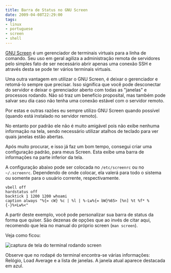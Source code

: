 ```yaml
---
title: Barra de Status no GNU Screen
date: 2009-04-08T22:29:00
tags:
- linux
- portuguese
- screen
- shell
---
```


[GNU Screen](http://www.gnu.org/software/screen/) é um gerenciador de terminais virtuais para a linha de comando. Seu 
uso em geral agiliza a administração remota de servidores pelo simples fato de ser necessário abrir apenas uma conexão 
SSH e através desta se pode ter vários terminais virtuais.

<!--more-->

Uma outra vantagem em utilizar o GNU Screen, é deixar o gerenciador e retomá-lo sempre que precisar. Isso significa que 
você pode desconectar do servidor e deixar o gerenciador aberto com todas as "janelas" e processos rodando. Não só traz 
um benefício proposital, mas também pode salvar seu dia caso não tenha uma conexão estável com o servidor remoto.

Por estas e outras razões eu sempre utilizo GNU Screen quando possível (quando está instalado no servidor remoto).

No entanto por padrão ele não é muito amigável pois não exibe nenhuma informação na tela, sendo necessário utilizar 
atalhos de teclado para ver quais janelas estão abertas.

Após muito procurar, e isso já faz um bom tempo, consegui criar uma configuração padrão, para meus Screen. Esta exibe 
uma barra de informações na parte inferior da tela.

A configuração abaixo pode ser colocada no `/etc/screenrc` ou no `~/.screenrc`. Dependendo de onde colocar, ela valerá 
para todo o sistema ou somente para o usuário corrente, respectivamente.

```
vbell off
hardstatus off
backtick 1 1200 1200 whoami
caption always "%{= cW} %c | %l | %-Lw%{= bW}%65> [%n] %t %f* %{-}%+Lw%<"
```

A partir deste exemplo, você pode personalizar sua barra de status da forma que quiser. São dezenas de opções que ao 
invés de citar aqui, recomendo que leia no manual do próprio screen (`man screen`).

Veja como ficou:

![captura de tela do terminal rodando screen](/media/screen.png)

Observe que no rodapé do terminal encontra-se várias informações: Relógio, Load Average e a lista de janelas. A janela 
atual aparece destacada em azul.
